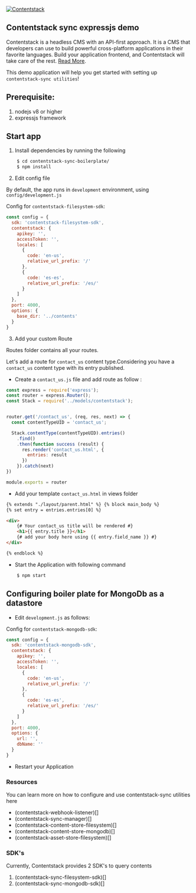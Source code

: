 [![Contentstack](https://www.contentstack.com/docs/static/images/contentstack.png)](https://www.contentstack.com/)
## Contentstack sync expressjs demo

Contentstack is a headless CMS with an API-first approach. It is a CMS that developers can use to build powerful cross-platform applications in their favorite languages. Build your application frontend, and Contentstack will take care of the rest. [Read More](https://www.contentstack.com/).

This demo application will help you get started with setting up `contentstack-sync utilities`!


## Prerequisite:

1. nodejs v8 or higher
2. expressjs framework

## Start app

1. Install dependencies by running the following

```sh
	$ cd contentstack-sync-boilerplate/
	$ npm install
```

2. Edit config file

By default, the app runs in `development` environment, using `config/development.js`

Config for `contentstack-filesystem-sdk`:

```js
const config = {
  sdk: 'contentstack-filesystem-sdk',
  contentstack: {
    apikey: '',
    accessToken: '',
    locales: [
      {
        code: 'en-us',
        relative_url_prefix: '/'
      },
      {
        code: 'es-es',
        relative_url_prefix: '/es/'
      }
    ]
  },
  port: 4000,
  options: {
  	base_dir: '../contents'
  }
}
```

3. Add your custom Route

Routes folder contains all your routes.

Let's add a route for `contact_us` content type.Considering you have a `contact_us` content type with its entry published.

- Create a `contact_us.js` file and add route as follow :

```js
const express = require('express');
const router = express.Router();
const Stack = require('../models/contentstack');


router.get('/contact_us', (req, res, next) => {
  const contentTypeUID = 'contact_us';

  Stack.contentType(contentTypeUID).entries()
    .find()
    .then(function success (result) {
      res.render('contact_us.html', {
        entries: result
      })
    }).catch(next)
})

module.exports = router

```

- Add your template `contact_us.html` in views folder

```html
{% extends "./layout/parent.html" %} {% block main_body %}
{% set entry = entries.entries[0] %}

<div>
    {# Your contact_us title will be rendered #}
    <h1>{{ entry.title }}</h1>
	{# add your body here using {{ entry.field_name }} #}
</div>

{% endblock %}
```
- Start the Application with following command

```sh
    $ npm start
```
## Configuring boiler plate for MongoDb as a datastore

- Edit `development.js` as follows: 

Config for `contentstack-mongodb-sdk`:
 
```js
const config = {
  sdk: 'contentstack-mongodb-sdk',
  contentstack: {
    apikey: '',
    accessToken: '',
    locales: [
      {
        code: 'en-us',
        relative_url_prefix: '/'
      },
      {
        code: 'es-es',
        relative_url_prefix: '/es/'
      }
    ]
  },
  port: 4000,
  options: {
    url: '',
    dbName: ''
  }
}
```

- Restart your Application

### Resources

You can learn more on how to configure and use contentstack-sync utilities here

- (contentstack-webhook-listener)[]
- (contentstack-sync-manager)[]
- (contentstack-content-store-filesystem)[]
- (contentstack-content-store-mongodb)[]
- (contentstack-asset-store-filesystem)[]

### SDK's

Currently, Contentstack provides 2 SDK's to query contents

1. (contentstack-sync-filesystem-sdk)[]
2. (contentstack-sync-mongodb-sdk)[]

